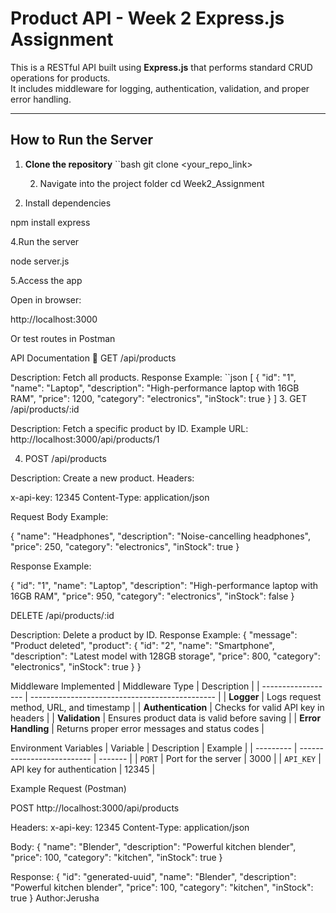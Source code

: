 #  Product API - Week 2 Express.js Assignment

This is a RESTful API built using **Express.js** that performs standard CRUD operations for products.  
It includes middleware for logging, authentication, validation, and proper error handling.

---

##  How to Run the Server

1. **Clone the repository**
   ``bash
   git clone <your_repo_link>
   
   2. Navigate into the project folder
   cd Week2_Assignment

3. Install dependencies
   
npm install express 

4.Run the server

node server.js

5.Access the app

Open in browser:

http://localhost:3000


Or test routes in Postman


API Documentation
🔹 GET /api/products

Description: Fetch all products.
Response Example:
``json
[
  {
    "id": "1",
    "name": "Laptop",
    "description": "High-performance laptop with 16GB RAM",
    "price": 1200,
    "category": "electronics",
    "inStock": true
  }
]
3. GET /api/products/:id

Description: Fetch a specific product by ID.
Example URL:
http://localhost:3000/api/products/1

4. POST /api/products

Description: Create a new product.
Headers:

x-api-key: 12345
Content-Type: application/json

Request Body Example:

{
  "name": "Headphones",
  "description": "Noise-cancelling headphones",
  "price": 250,
  "category": "electronics",
  "inStock": true
}

Response Example:

{
  "id": "1",
  "name": "Laptop",
  "description": "High-performance laptop with 16GB RAM",
  "price": 950,
  "category": "electronics",
  "inStock": false
}

DELETE /api/products/:id

Description: Delete a product by ID.
Response Example:
{
  "message": "Product deleted",
  "product": {
    "id": "2",
    "name": "Smartphone",
    "description": "Latest model with 128GB storage",
    "price": 800,
    "category": "electronics",
    "inStock": true
  }
}

Middleware Implemented
| Middleware Type    | Description                                    |
| ------------------ | ---------------------------------------------- |
| **Logger**         | Logs request method, URL, and timestamp        |
| **Authentication** | Checks for valid API key in headers            |
| **Validation**     | Ensures product data is valid before saving    |
| **Error Handling** | Returns proper error messages and status codes |


Environment Variables
| Variable  | Description                | Example |
| --------- | -------------------------- | ------- |
| `PORT`    | Port for the server        | 3000    |
| `API_KEY` | API key for authentication | 12345   |


Example Request (Postman)

POST http://localhost:3000/api/products

Headers:
x-api-key: 12345
Content-Type: application/json

Body:
{
  "name": "Blender",
  "description": "Powerful kitchen blender",
  "price": 100,
  "category": "kitchen",
  "inStock": true
}

Response:
{
  "id": "generated-uuid",
  "name": "Blender",
  "description": "Powerful kitchen blender",
  "price": 100,
  "category": "kitchen",
  "inStock": true
}
Author:Jerusha

